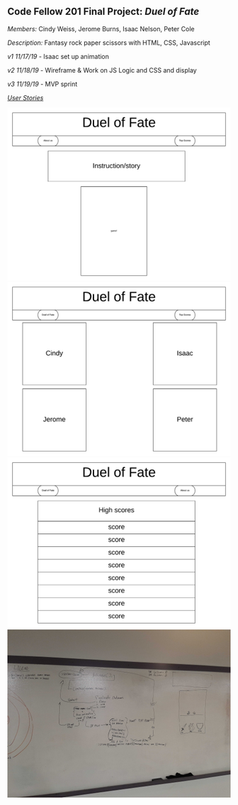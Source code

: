 ## Code Fellow 201 Final Project: _Duel of Fate_

_Members:_ Cindy Weiss, Jerome Burns, Isaac Nelson, Peter Cole

_Description:_ Fantasy rock paper scissors with HTML, CSS, Javascript

_v1 11/17/19_ - Isaac set up animation

_v2 11/18/19_ - Wireframe & Work on JS Logic and CSS and display

_v3 11/19/19_ - MVP sprint

[_User Stories_](https://github.com/ISAACLNELSON/201-Final-Project/projects/1)

![img](https://github.com/ISAACLNELSON/201-Final-Project/blob/isaac-monday-animation-wireframe/images/DoFWireframe1.png?raw=true)
![img](https://github.com/ISAACLNELSON/201-Final-Project/blob/isaac-monday-animation-wireframe/images/DoFWireframe2.png?raw=true)
![img](https://github.com/ISAACLNELSON/201-Final-Project/blob/isaac-monday-animation-wireframe/images/DoFWireframe3.png?raw=true)
![img](images/dom.jpg)
